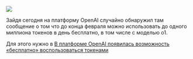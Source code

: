 <!--2025-01-15 13:06:26-->
<div class="yb">
  <div class="rss smaller1 habr"><img src="https://habrastorage.org/getpro/habr/upload_files/e24/3d8/131/e243d81319fe94179ed2fd73235a9540.png" /><p>Зайдя сегодня на платформу OpenAI случайно обнаружил там сообщение о том что до конца февраля можно использовать до одного миллиона токенов в день бесплатно, в том числе с моделью о1.</p><p>Для этого нужно в <a... <br><a class="light" href="https://habr.com/ru/news/873876/?utm_source=habrahabr&utm_medium=rss&utm_campaign=873876">В платформе OpenAI появилась возможность «бесплатно» воспользоваться токенами</a></div>
</div>
